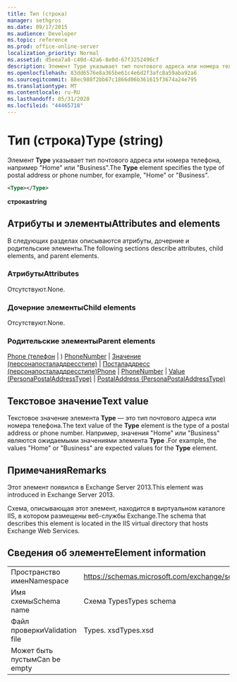 ```yaml
---
title: Тип (строка)
manager: sethgros
ms.date: 09/17/2015
ms.audience: Developer
ms.topic: reference
ms.prod: office-online-server
localization_priority: Normal
ms.assetid: d5eea7a8-c40d-42a6-8e0d-67f3252496cf
description: Элемент Type указывает тип почтового адреса или номера телефона, например Хомеорбусинесс.
ms.openlocfilehash: 83dd6576e8a365be61c4e6d2f3afc8a59aba92a6
ms.sourcegitcommit: 88ec988f2bb67c1866d06b361615f3674a24e795
ms.translationtype: MT
ms.contentlocale: ru-RU
ms.lasthandoff: 05/31/2020
ms.locfileid: "44465718"
---
```

# <a name="type-string"></a><span data-ttu-id="5851a-103">Тип (строка)</span><span class="sxs-lookup"><span data-stu-id="5851a-103">Type (string)</span></span>

<span data-ttu-id="5851a-104">Элемент **Type** указывает тип почтового адреса или номера телефона, например "Home" или "Business".</span><span class="sxs-lookup"><span data-stu-id="5851a-104">The **Type** element specifies the type of postal address or phone number, for example, "Home" or "Business".</span></span> 
  
```XML
<Type></Type>
```

 <span data-ttu-id="5851a-105">**строка**</span><span class="sxs-lookup"><span data-stu-id="5851a-105">**string**</span></span>
## <a name="attributes-and-elements"></a><span data-ttu-id="5851a-106">Атрибуты и элементы</span><span class="sxs-lookup"><span data-stu-id="5851a-106">Attributes and elements</span></span>

<span data-ttu-id="5851a-107">В следующих разделах описываются атрибуты, дочерние и родительские элементы.</span><span class="sxs-lookup"><span data-stu-id="5851a-107">The following sections describe attributes, child elements, and parent elements.</span></span>
  
### <a name="attributes"></a><span data-ttu-id="5851a-108">Атрибуты</span><span class="sxs-lookup"><span data-stu-id="5851a-108">Attributes</span></span>

<span data-ttu-id="5851a-109">Отсутствуют.</span><span class="sxs-lookup"><span data-stu-id="5851a-109">None.</span></span>
  
### <a name="child-elements"></a><span data-ttu-id="5851a-110">Дочерние элементы</span><span class="sxs-lookup"><span data-stu-id="5851a-110">Child elements</span></span>

<span data-ttu-id="5851a-111">Отсутствуют.</span><span class="sxs-lookup"><span data-stu-id="5851a-111">None.</span></span>
  
### <a name="parent-elements"></a><span data-ttu-id="5851a-112">Родительские элементы</span><span class="sxs-lookup"><span data-stu-id="5851a-112">Parent elements</span></span>

<span data-ttu-id="5851a-113">[Phone (телефон](phone.md)  |  ) [PhoneNumber](phonenumber.md)  |  [Значение (персонапосталаддресстипе)](value-personapostaladdresstype.md)  |  [Посталаддресс (персонапосталаддресстипе)](postaladdress-personapostaladdresstype.md)</span><span class="sxs-lookup"><span data-stu-id="5851a-113">[Phone](phone.md) | [PhoneNumber](phonenumber.md) | [Value (PersonaPostalAddressType)](value-personapostaladdresstype.md) | [PostalAddress (PersonaPostalAddressType)](postaladdress-personapostaladdresstype.md)</span></span>
  
## <a name="text-value"></a><span data-ttu-id="5851a-114">Текстовое значение</span><span class="sxs-lookup"><span data-stu-id="5851a-114">Text value</span></span>

<span data-ttu-id="5851a-115">Текстовое значение элемента **Type** — это тип почтового адреса или номера телефона.</span><span class="sxs-lookup"><span data-stu-id="5851a-115">The text value of the **Type** element is the type of a postal address or phone number.</span></span> <span data-ttu-id="5851a-116">Например, значения "Home" или "Business" являются ожидаемыми значениями элемента **Type** .</span><span class="sxs-lookup"><span data-stu-id="5851a-116">For example, the values "Home" or "Business" are expected values for the **Type** element.</span></span> 
  
## <a name="remarks"></a><span data-ttu-id="5851a-117">Примечания</span><span class="sxs-lookup"><span data-stu-id="5851a-117">Remarks</span></span>

<span data-ttu-id="5851a-118">Этот элемент появился в Exchange Server 2013.</span><span class="sxs-lookup"><span data-stu-id="5851a-118">This element was introduced in Exchange Server 2013.</span></span>
  
<span data-ttu-id="5851a-119">Схема, описывающая этот элемент, находится в виртуальном каталоге IIS, в котором размещены веб-службы Exchange.</span><span class="sxs-lookup"><span data-stu-id="5851a-119">The schema that describes this element is located in the IIS virtual directory that hosts Exchange Web Services.</span></span>
  
## <a name="element-information"></a><span data-ttu-id="5851a-120">Сведения об элементе</span><span class="sxs-lookup"><span data-stu-id="5851a-120">Element information</span></span>

|||
|:-----|:-----|
|<span data-ttu-id="5851a-121">Пространство имен</span><span class="sxs-lookup"><span data-stu-id="5851a-121">Namespace</span></span>  <br/> |https://schemas.microsoft.com/exchange/services/2006/types  <br/> |
|<span data-ttu-id="5851a-122">Имя схемы</span><span class="sxs-lookup"><span data-stu-id="5851a-122">Schema name</span></span>  <br/> |<span data-ttu-id="5851a-123">Схема Types</span><span class="sxs-lookup"><span data-stu-id="5851a-123">Types schema</span></span>  <br/> |
|<span data-ttu-id="5851a-124">Файл проверки</span><span class="sxs-lookup"><span data-stu-id="5851a-124">Validation file</span></span>  <br/> |<span data-ttu-id="5851a-125">Types. xsd</span><span class="sxs-lookup"><span data-stu-id="5851a-125">Types.xsd</span></span>  <br/> |
|<span data-ttu-id="5851a-126">Может быть пустым</span><span class="sxs-lookup"><span data-stu-id="5851a-126">Can be empty</span></span>  <br/> ||
   

